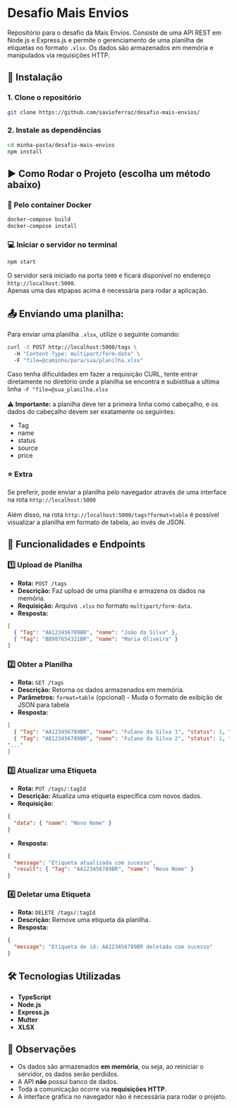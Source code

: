 # Desafio Mais Envios

Repositório para o desafio da Mais Envios. Consiste de uma API REST em Node.js e Express.js e permite o gerenciamento de uma planilha de etiquetas no formato `.xlsx`. Os dados são armazenados em memória e manipulados via requisições HTTP.

## 🚀 Instalação

### 1. Clone o repositório
```sh
git clone https://github.com/savioferraz/desafio-mais-envios/
```

### 2. Instale as dependências
```sh
cd minha-pasta/desafio-mais-envios
npm install
```

## ▶️ Como Rodar o Projeto (escolha um método abaixo)

### 🐋 Pelo container Docker
```sh
docker-compose build
docker-compose install
```

### 💻 Iniciar o servidor no terminal
```sh
npm start
```

O servidor será iniciado na porta `5000` e ficará disponível no endereço `http://localhost:5000`. \
Apenas uma das etpapas acima é necessária para rodar a aplicação.

## 📤 Enviando uma planilha:

Para enviar uma planilha `.xlsx`, utilize o seguinte comando:
```sh
curl -X POST http://localhost:5000/tags \ 
  -H "Content-Type: multipart/form-data" \ 
  -F "file=@caminho/para/sua/planilha.xlsx"
```
Caso tenha dificuldades em fazer a requisição CURL, tente entrar diretamente no diretório onde a planilha se encontra e subistitua a ultima linha `-F "file=@sua_planilha.xlsx` \
\
⚠️ **Importante:** a planilha deve ter a primeira linha como cabeçalho, e os dados do cabeçalho devem ser exatamente os seguintes:
- Tag
- name
- status
- source
- price

### ⭐ Extra 
Se preferir, pode enviar a planilha pelo navegador através de uma interface na rota `http://localhost:5000` \
\
Além disso, na rota `http://localhost:5000/tags?format=table` é possível visualizar a planilha em formato de tabela, ao invés de JSON.

## 🔄 Funcionalidades e Endpoints

### 1️⃣ **Upload de Planilha**
- **Rota:** `POST /tags`
- **Descrição:** Faz upload de uma planilha e armazena os dados na memória.
- **Requisição:** Arquivo `.xlsx` no formato `multipart/form-data`.
- **Resposta:**
```json
[
  { "Tag": "AA123456789BR", "name": "João da Silva" },
  { "Tag": "BB987654321BR", "name": "Maria Oliveira" }
]
```

### 2️⃣ **Obter a Planilha**
- **Rota:** `GET /tags`
- **Descrição:** Retorna os dados armazenados em memória.
- **Parâmetros:** `format=table` (opcional) - Muda o formato de exibição de JSON para tabela
- **Resposta:**
```json
[
  { "Tag": "AA123456789BR", "name": "Fulano da Silva 1", "status": 1, "source": 39645000, "price": 10 },
  { "Tag": "AB123456789BR", "name": "Fulano da Silva 2", "status": 1, "source": 13914022, "price": 14 },
"..."
]
```

### 3️⃣ **Atualizar uma Etiqueta**
- **Rota:** `PUT /tags/:tagId`
- **Descrição:** Atualiza uma etiqueta específica com novos dados.
- **Requisição:**
```json
{
  "data": { "name": "Novo Nome" }
}
```
- **Resposta:**
```json
{
  "message": "Etiqueta atualizada com sucesso",
  "result": { "Tag": "AA123456789BR", "name": "Novo Nome" }
}
```

### 4️⃣ **Deletar uma Etiqueta**
- **Rota:** `DELETE /tags/:tagId`
- **Descrição:** Remove uma etiqueta da planilha.
- **Resposta:**
```json
{
  "message": "Etiqueta de id: AA123456789BR deletada com sucesso"
}
```

## 🛠 Tecnologias Utilizadas
- **TypeScript**
- **Node.js**
- **Express.js**
- **Multer**
- **XLSX**

## 📝 Observações
- Os dados são armazenados **em memória**, ou seja, ao reiniciar o servidor, os dados serão perdidos.
- A API **não** possui banco de dados.
- Toda a comunicação ocorre via **requisições HTTP**.
- A interface gráfica no navegador não é necessária para rodar o projeto.

